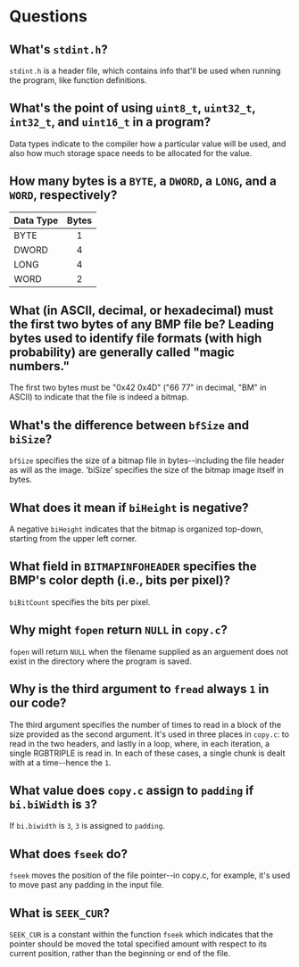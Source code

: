 # Questions

## What's `stdint.h`?

`stdint.h` is a header file, which contains info that'll be used when running the program, like function definitions. 

## What's the point of using `uint8_t`, `uint32_t`, `int32_t`, and `uint16_t` in a program?

Data types indicate to the compiler how a particular value will be used, and also how much storage space needs to be allocated for the value. 

## How many bytes is a `BYTE`, a `DWORD`, a `LONG`, and a `WORD`, respectively?

Data Type|Bytes
---|:---:
BYTE|1
DWORD|4
LONG|4
WORD|2

## What (in ASCII, decimal, or hexadecimal) must the first two bytes of any BMP file be? Leading bytes used to identify file formats (with high probability) are generally called "magic numbers."

The first two bytes must be "0x42 0x4D" ("66 77" in decimal, "BM" in ASCII) to indicate that the file is indeed a bitmap.  

## What's the difference between `bfSize` and `biSize`?

`bfSize` specifies the size of a bitmap file in bytes--including the file header as will as the image. 'biSize' specifies the size of the bitmap image itself in bytes. 

## What does it mean if `biHeight` is negative?

A negative `biHeight` indicates that the bitmap is organized top-down, starting from the upper left corner. 

## What field in `BITMAPINFOHEADER` specifies the BMP's color depth (i.e., bits per pixel)?

`biBitCount` specifies the bits per pixel. 

## Why might `fopen` return `NULL` in `copy.c`?

`fopen` will return `NULL` when the filename supplied as an arguement does not exist in the directory where the program is saved. 

## Why is the third argument to `fread` always `1` in our code?

The third argument specifies the number of times to read in a block of the size provided as the second argument. It's used in three places in `copy.c`: to read in the two headers, and lastly in a loop, where, in each iteration, a single RGBTRIPLE is read in. In each of these cases, a single chunk is dealt with at a time--hence the `1`. 
## What value does `copy.c` assign to `padding` if `bi.biWidth` is `3`?

If `bi.biwidth` is `3`, `3` is assigned to `padding`.
## What does `fseek` do?

`fseek` moves the position of the file pointer--in copy.c, for example, it's used to move past any padding in the input file. 

## What is `SEEK_CUR`?

`SEEK_CUR` is a constant within the function `fseek` which indicates that the pointer should be moved the total specified amount with respect to its current position, rather than the beginning or end of the file. 
